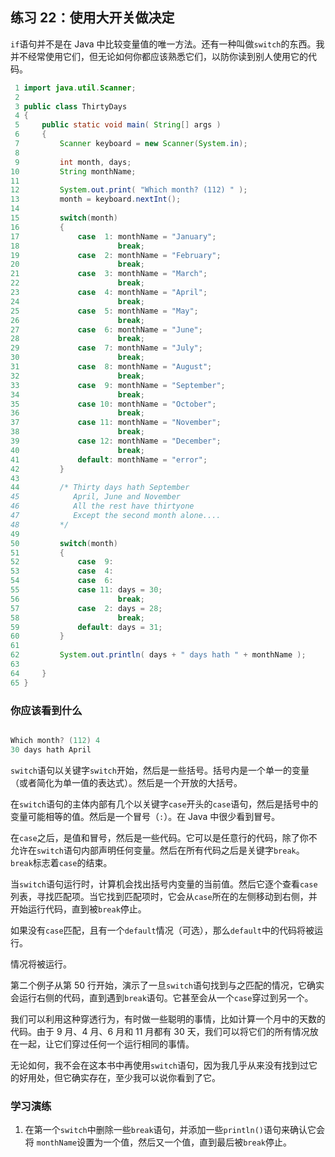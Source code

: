 ## 练习 22：使用大开关做决定

`if`语句并不是在 Java 中比较变量值的唯一方法。还有一种叫做`switch`的东西。我并不经常使用它们，但无论如何你都应该熟悉它们，以防你读到别人使用它的代码。

```java
 1 import java.util.Scanner;
 2 
 3 public class ThirtyDays
 4 {
 5     public static void main( String[] args )
 6     {
 7         Scanner keyboard = new Scanner(System.in);
 8 
 9         int month, days;
10         String monthName;
11 
12         System.out.print( "Which month? (1­12) " );
13         month = keyboard.nextInt();
14 
15         switch(month)
16         {
17             case  1: monthName = "January";
18                      break;
19             case  2: monthName = "February";
20                      break;
21             case  3: monthName = "March";
22                      break;
23             case  4: monthName = "April";
24                      break;
25             case  5: monthName = "May";
26                      break;
27             case  6: monthName = "June";
28                      break;
29             case  7: monthName = "July";
30                      break;
31             case  8: monthName = "August";
32                      break;
33             case  9: monthName = "September";
34                      break;
35             case 10: monthName = "October";
36                      break;
37             case 11: monthName = "November";
38                      break;
39             case 12: monthName = "December";
40                      break;
41             default: monthName = "error";
42         }
43 
44         /* Thirty days hath September
45            April, June and November
46            All the rest have thirty­one
47            Except the second month alone....
48         */
49 
50         switch(month)
51         {
52             case  9:
53             case  4:
54             case  6:
55             case 11: days = 30;
56                      break;
57             case  2: days = 28;
58                      break;
59             default: days = 31;
60         }
61 
62         System.out.println( days + " days hath " + monthName );
63 
64     }
65 }
```

### 你应该看到什么

```java

Which month? (1­12) 4
30 days hath April
```

`switch`语句以关键字`switch`开始，然后是一些括号。括号内是一个单一的变量（或者简化为单一值的表达式）。然后是一个开放的大括号。

在`switch`语句的主体内部有几个以关键字`case`开头的`case`语句，然后是括号中的变量可能相等的值。然后是一个冒号（`:`）。在 Java 中很少看到冒号。

在`case`之后，是值和冒号，然后是一些代码。它可以是任意行的代码，除了你不允许在`switch`语句内部声明任何变量。然后在所有代码之后是关键字`break`。`break`标志着`case`的结束。

当`switch`语句运行时，计算机会找出括号内变量的当前值。然后它逐个查看`case`列表，寻找匹配项。当它找到匹配项时，它会从`case`所在的左侧移动到右侧，并开始运行代码，直到被`break`停止。

如果没有`case`匹配，且有一个`default`情况（可选），那么`default`中的代码将被运行。

情况将被运行。

第二个例子从第 50 行开始，演示了一旦`switch`语句找到与之匹配的情况，它确实会运行右侧的代码，直到遇到`break`语句。它甚至会从一个`case`穿过到另一个。

我们可以利用这种穿透行为，有时做一些聪明的事情，比如计算一个月中的天数的代码。由于 9 月、4 月、6 月和 11 月都有 30 天，我们可以将它们的所有情况放在一起，让它们穿过任何一个运行相同的事情。

无论如何，我不会在这本书中再使用`switch`语句，因为我几乎从来没有找到过它的好用处，但它确实存在，至少我可以说你看到了它。

### 学习演练

1.  在第一个`switch`中删除一些`break`语句，并添加一些`println()`语句来确认它会将 `monthName`设置为一个值，然后又一个值，直到最后被`break`停止。


